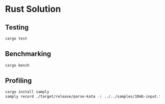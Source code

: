 # Rust Solution

## Testing

```sh
cargo test
```

## Benchmarking

```sh
cargo bench
```

## Profiling

```sh
cargo install samply
samply record ./target/release/parse-kata -i ../../samples/10mb-input.txt -o ../../data/rust-10mb-ouput.txt -f
```
